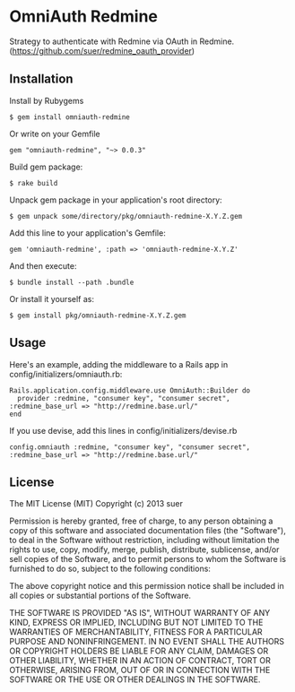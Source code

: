 # OmniAuth Redmine

Strategy to authenticate with Redmine via OAuth in Redmine.
(https://github.com/suer/redmine_oauth_provider)

## Installation

Install by Rubygems

    $ gem install omniauth-redmine

Or write on your Gemfile

    gem "omniauth-redmine", "~> 0.0.3"

Build gem package:

    $ rake build

Unpack gem package in your application's root directory:

    $ gem unpack some/directory/pkg/omniauth-redmine-X.Y.Z.gem

Add this line to your application's Gemfile:

    gem 'omniauth-redmine', :path => 'omniauth-redmine-X.Y.Z'

And then execute:

    $ bundle install --path .bundle

Or install it yourself as:

    $ gem install pkg/omniauth-redmine-X.Y.Z.gem

## Usage

Here's an example, adding the middleware to a Rails app in config/initializers/omniauth.rb:

    Rails.application.config.middleware.use OmniAuth::Builder do
      provider :redmine, "consumer key", "consumer secret", :redmine_base_url => "http://redmine.base.url/"
    end

If you use devise, add this lines in config/initializers/devise.rb

    config.omniauth :redmine, "consumer key", "consumer secret", :redmine_base_url => "http://redmine.base.url/"

## License
The MIT License (MIT)
Copyright (c) 2013 suer

Permission is hereby granted, free of charge, to any person obtaining a copy of this software and associated documentation files (the "Software"), to deal in the Software without restriction, including without limitation the rights to use, copy, modify, merge, publish, distribute, sublicense, and/or sell copies of the Software, and to permit persons to whom the Software is furnished to do so, subject to the following conditions:

The above copyright notice and this permission notice shall be included in all copies or substantial portions of the Software.

THE SOFTWARE IS PROVIDED "AS IS", WITHOUT WARRANTY OF ANY KIND, EXPRESS OR IMPLIED, INCLUDING BUT NOT LIMITED TO THE WARRANTIES OF MERCHANTABILITY, FITNESS FOR A PARTICULAR PURPOSE AND NONINFRINGEMENT. IN NO EVENT SHALL THE AUTHORS OR COPYRIGHT HOLDERS BE LIABLE FOR ANY CLAIM, DAMAGES OR OTHER LIABILITY, WHETHER IN AN ACTION OF CONTRACT, TORT OR OTHERWISE, ARISING FROM, OUT OF OR IN CONNECTION WITH THE SOFTWARE OR THE USE OR OTHER DEALINGS IN THE SOFTWARE.
